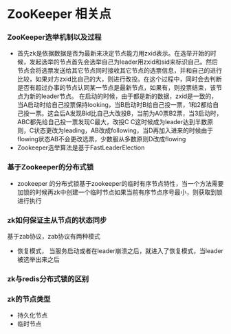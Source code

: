 # ZooKeeper 相关点

### ZooKeeper选举机制以及过程
- 首先zk是依据数据是否为最新来决定节点能力用zxid表示。在选举开始的时候，发起选举的节点首先会选举自己为leader用zxid和sid来标识自己。然后节点会将选票发送给其它节点同时接收其它节点的选票信息，并和自己的进行比较，如果对方zxid比自己的大，则进行改投。在这个过程中，同时会去判断是否有超过办事的节点认同某一节点是最新节点，如果有，则投票结束，该节点为新的leader节点。
在启动的时候，由于都是新的数据，zxid是一致的， 当A启动时给自己投票保持looking，当B启动时B给自己投一票，1和2都给自己投一票。这会后A发现Bid比自己大改投B，当前为A0票B2票，当3启动时，ABC都先给自己投一票发现C最大，改投C C这时候成为leader达到半数原则，C状态更改为leading，AB改成following，当D再加入进来的时候由于flowing状态AB不会更改选票，少数服从多数原则D改成flowing
- Zookeeper选举算法是基于FastLeaderElection
### 基于Zookeeper的分布式锁
- zookeeper 的分布式锁基于zookeeper的临时有序节点特性，当一个方法需要加锁的时候再zk中创建一个临时节点如果当前有序节点序号最小，则获取到锁进行执行

### zk如何保证主从节点的状态同步
基于zab协议，zab协议有两种模式
- 恢复模式， 当服务启动或者在leader崩溃之后，就进入了恢复模式，当leader被选举出来之后
### zk与redis分布式锁的区别

### zk的节点类型
- 持久化节点
- 临时节点